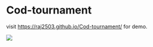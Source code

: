 # Cod-tournament

visit https://raj2503.github.io/Cod-tournament/ for demo.


<img src="https://media.giphy.com/media/R5IwB9VhawKp8Fv4mg/giphy.gif"/>
